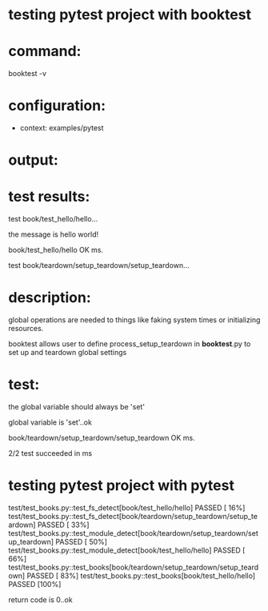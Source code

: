 # testing pytest project with booktest


# command:

booktest -v

# configuration:

 * context: examples/pytest

# output:


# test results:

test book/test_hello/hello...

  the message is hello world!

book/test_hello/hello OK <number> ms.

test book/teardown/setup_teardown/setup_teardown...

  # description:
  
  global operations are needed to things like faking system times
  or initializing resources. 
  
  booktest allows user to define process_setup_teardown in __booktest__.py
  to set up and teardown global settings
  
  # test:
  
  the global variable should always be 'set'
  
  global variable is 'set'..ok

book/teardown/setup_teardown/setup_teardown OK <number> ms.


2/2 test succeeded in <number> ms



# testing pytest project with pytest

test/test_books.py::test_fs_detect[book/test_hello/hello] PASSED         [ 16%]
test/test_books.py::test_fs_detect[book/teardown/setup_teardown/setup_teardown] PASSED [ 33%]
test/test_books.py::test_module_detect[book/teardown/setup_teardown/setup_teardown] PASSED [ 50%]
test/test_books.py::test_module_detect[book/test_hello/hello] PASSED     [ 66%]
test/test_books.py::test_books[book/teardown/setup_teardown/setup_teardown] PASSED [ 83%]
test/test_books.py::test_books[book/test_hello/hello] PASSED             [100%]

return code is 0..ok
